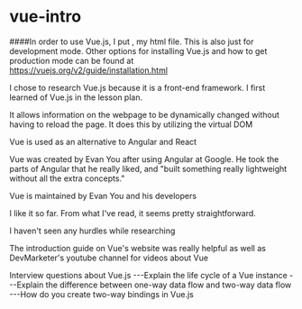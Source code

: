 # vue-intro

####In order to use Vue.js, I put <script src="https://unpkg.com/vue@2.5.2/dist/vue.js"></script>, my html file. This is also just for development mode. Other options for installing Vue.js and how to get production mode can be found at https://vuejs.org/v2/guide/installation.html

I chose to research Vue.js because it is a front-end framework. I first learned of Vue.js in the lesson plan.

It allows information on the webpage to be dynamically changed without having to reload the page. It does this by utilizing the virtual DOM

Vue is used as an alternative to Angular and React

Vue was created by Evan You after using Angular at Google. He took the parts of Angular that he really liked, and "built something really lightweight without all the extra concepts."

Vue is maintained by Evan You and his developers

I like it so far. From what I've read, it seems pretty straightforward.

I haven't seen any hurdles while researching

The introduction guide on Vue's website was really helpful as well as DevMarketer's youtube channel for videos about Vue

Interview questions about Vue.js
---Explain the life cycle of a Vue instance
---Explain the difference between one-way data flow and two-way data flow
---How do you create two-way bindings in Vue.js
